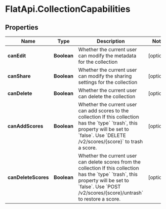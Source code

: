 # FlatApi.CollectionCapabilities

## Properties
Name | Type | Description | Notes
------------ | ------------- | ------------- | -------------
**canEdit** | **Boolean** | Whether the current user can modify the metadata for the collection  | [optional] 
**canShare** | **Boolean** | Whether the current user can modify the sharing settings for the collection  | [optional] 
**canDelete** | **Boolean** | Whether the current user can delete the collection  | [optional] 
**canAddScores** | **Boolean** | Whether the current user can add scores to the collection  If this collection has the &#x60;type&#x60; &#x60;trash&#x60;, this property will be set to &#x60;false&#x60;. Use &#x60;DELETE /v2/scores/{score}&#x60; to trash a score.  | [optional] 
**canDeleteScores** | **Boolean** | Whether the current user can delete scores from the collection  If this collection has the &#x60;type&#x60; &#x60;trash&#x60;, this property will be set to &#x60;false&#x60;. Use &#x60;POST /v2/scores/{score}/untrash&#x60; to restore a score.  | [optional] 


